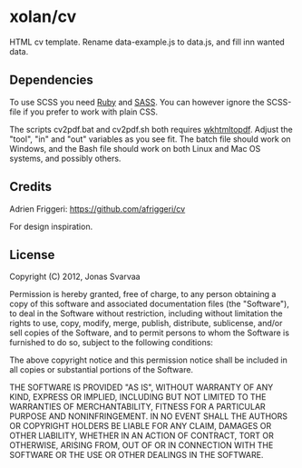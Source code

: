 # xolan/cv

HTML cv template.
Rename data-example.js to data.js, and fill inn wanted data.

## Dependencies

To use SCSS you need [Ruby](http://rubyinstaller.org/) and [SASS](http://sass-lang.com/). You can however ignore the SCSS-file if you prefer to work with plain CSS.

The scripts cv2pdf.bat and cv2pdf.sh both requires [wkhtmltopdf](http://code.google.com/p/wkhtmltopdf/). Adjust the "tool", "in" and "out" variables as you see fit. The batch file should work on Windows, and the Bash file should work on both Linux and Mac OS systems, and possibly others.

## Credits

Adrien Friggeri: https://github.com/afriggeri/cv

For design inspiration.

## License

Copyright (C) 2012, Jonas Svarvaa

Permission is hereby granted, free of charge, to any person obtaining a copy of this software and associated documentation files (the "Software"), to deal in the Software without restriction, including without limitation the rights to use, copy, modify, merge, publish, distribute, sublicense, and/or sell copies of the Software, and to permit persons to whom the Software is furnished to do so, subject to the following conditions:

The above copyright notice and this permission notice shall be included in all copies or substantial portions of the Software.

THE SOFTWARE IS PROVIDED "AS IS", WITHOUT WARRANTY OF ANY KIND, EXPRESS OR IMPLIED, INCLUDING BUT NOT LIMITED TO THE WARRANTIES OF MERCHANTABILITY, FITNESS FOR A PARTICULAR PURPOSE AND NONINFRINGEMENT. IN NO EVENT SHALL THE AUTHORS OR COPYRIGHT HOLDERS BE LIABLE FOR ANY CLAIM, DAMAGES OR OTHER LIABILITY, WHETHER IN AN ACTION OF CONTRACT, TORT OR OTHERWISE, ARISING FROM, OUT OF OR IN CONNECTION WITH THE SOFTWARE OR THE USE OR OTHER DEALINGS IN THE SOFTWARE.
